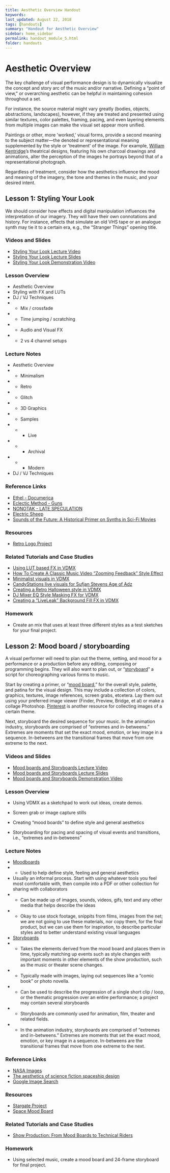 ```yaml
---
title: Aesthetic Overview Handout
keywords: 
last_updated: August 22, 2018
tags: [handouts]
summary: "Handout for Aesthetic Overview"
sidebar: home_sidebar
permalink: handout_module_5.html
folder: handouts
---
```


# Aesthetic Overview

The key challenge of visual performance design is to dynamically visualize the concept and story arc of the music and/or narrative. Defining a “point of view,” or overarching aesthetic can be helpful in maintaining cohesion throughout a set. 

For instance, the source material might vary greatly (bodies, objects, abstractions, landscapes), however, if they are treated and presented using similar textures, color palettes, framing, pacing, and even layering elements from multiple images can make the visual set appear more unified. 

Paintings or other, more 'worked,' visual forms, provide a second meaning to the subject matter—the denoted or representational meaning supplemented by the style or 'treatment' of the image. For example, [William Kentridge](https://en.wikipedia.org/wiki/William_Kentridge)’s theatrical designs, featuring his own charcoal drawings and animations, alter the perception of the images he portrays beyond that of a representational photograph.

Regardless of treatment, consider how the aesthetics influence the mood and meaning of the imagery, the tone and themes in the music, and your desired intent. 

## Lesson 1: Styling Your Look

We should consider how effects and digital manipulation influences the interpretation of our imagery. They will have their own connotations and history. For instance, effects that simulate an old VHS tape or an analogue synth may tie it to a certain era, e.g., the “Stranger Things” opening title.

### Videos and Slides

* [Styling Your Look Lecture Video](https://vimeo.com/303160359)
* [Styling Your Look Lecture Slides](https://docs.google.com/presentation/d/1m-juxqZ6y7FalY_8e5CY6V7S85p4JU2MwYMnTszMGvw/)
* [Styling Your Look Demonstration Video](https://vimeo.com/303156297)

### Lesson Overview

* Aesthetic Overview
* Styling with FX and LUTs
* DJ / VJ Techniques
* * Mix / crossfade
* * Time jumping / scratching
* * Audio and Visual FX
* * 2 vs 4 channel setups

### Lecture Notes

- Aesthetic Overview
- - Minimalism
- - Retro
- - Glitch
- - 3D Graphics
- - Samples
- - - Live
- - - Archival
- - - Modern
- DJ / VJ Techniques

### Reference Links

* [Ethel - Documerica](https://www.youtube.com/watch?v=tkMn9EbxPy4)
* [Eclectic Method - Guns](https://www.youtube.com/watch?v=14InQ-T7LQs)
* [NONOTAK - LATE SPECULATION](https://www.youtube.com/watch?v=UfjCQfOvcKU)
* [Electric Sheep](https://electricsheep.org/)
* [Sounds of the Future: A Historical Primer on Synths in Sci-Fi Movies](https://flypaper.soundfly.com/tips/sounds-future-history-primer-synths-sci-fi-movies/)

### Resources

* [Retro Logo Project](https://s3.amazonaws.com/vidvox/vvedu/M5-L1.zip)

### Related Tutorials and Case Studies

* [Using LUT based FX in VDMX](https://vdmx.vidvox.net/tutorials/lut-fx-in-vdmx)
* [How To Create A Classic Music Video “Zooming Feedback” Style Effect](https://vdmx.vidvox.net/tutorials/zooming-feedback-effect)
* [Minimalist visuals in VDMX](https://vdmx.vidvox.net/tutorials/minimalism-in-vdmx)
* [CandyStations live visuals for Sufjan Stevens Age of Adz](https://vdmx.vidvox.net/blog/candystations-live-visuals-for-sufjan-stevens-age-of-adz-and-sneak-peek-at-planetarium)
* [Creating a Retro Halloween style in VDMX](https://vdmx.vidvox.net/tutorials/create-retro-halloween-visual-styles-in-vdmx)
* [DJ Mixer EQ Style Masking FX for VDMX](https://vdmx.vidvox.net/tutorials/dj-mixer-eq-style-masking-fx-for-vdmx)
* [Creating a “LiveLeak” Background Fill FX in VDMX](https://vdmx.vidvox.net/tutorials/creating-a-liveleak-background-fill-fx-in-vdmx)

### Homework

* Create an mix that uses at least three different styles as a test sketches for your final project.

## Lesson 2: Mood board / storyboarding

A visual performer will need to plan out the theme, setting, and mood for a performance or a production before any editing, composing or programming begins. They will also want to plan out, or “[storyboard](https://en.wikipedia.org/wiki/Storyboard)” a script for choreographing various forms to music.

Start by creating a primer, or “[mood board](http://www.gomoodboard.com/),” for the overall style, palette, and patina for the visual design. This may include a collection of colors, graphics, textures, image references, screen grabs, etcetera. Lay them out using your preferred image viewer (Finder, Preview, Bridge, et al) or make a collage Photoshop. [Pinterest](https://www.pinterest.com/) is another resource for collecting images of a certain theme.

Next, storyboard the desired sequence for your music. In the animation industry, storyboards are comprised of “extremes and in-betweens.” Extremes are moments that set the exact mood, emotion, or key image in a sequence. In-betweens are the transitional frames that move from one extreme to the next. 

### Videos and Slides

* [Mood boards and Storyboards Lecture Video](https://vimeo.com/304475352)
* [Mood boards and Storyboards Lecture Slides](https://docs.google.com/presentation/d/1FrmfLHSkFJJFFCXqd2GlObHf19n-nPL1EQvr0ESrUYg)
* [Mood boards and Storyboards Demonstration Video](https://vimeo.com/304497668)

### Lesson Overview

* Using VDMX as a sketchpad to work out ideas, create demos.
* Screen grab or image capture stills 

* Creating “mood boards” to define style and general aesthetics 
* Storyboarding for pacing and spacing of visual events and transitions, i.e., “extremes and in-betweens”

### Lecture Notes

- [Moodboards](https://en.wikipedia.org/wiki/Mood_board)
- - Used to help define style, feeling and general aesthetics
- Usually an informal process. Start with using whatever tools you feel most comfortable with, then compile into a PDF or other collection for sharing with collaborators
- - Can be made up of images, sounds, videos, gifs, text and any other media that helps describe the ideas
- - Okay to use stock footage, snippits from films, images from the net; we are not going to use these materials, nor copy them, for the final product, but we can use them for inspiration, to describe particular styles and to better understand existing visual languages
- [Storyboards](https://en.wikipedia.org/wiki/Storyboard)
- - Takes the elements derived from the mood board and places them in time, typically matching up events such as style changes with important moments in other elements of the show production, such as the music or theater scene changes.
- - Typically made with images, laying out sequences like a “comic book” or photo novella.
- - Can be used to describe the progression of a single short clip / loop, or the thematic progression over an entire performance; a project may contain several storyboards
- - Storyboards are commonly used for animation, film, theater and related fields.
- - In the animation industry, storyboards are comprised of “extremes and in-betweens.” Extremes are moments that set the exact mood, emotion, or key image in a sequence. In-betweens are the transitional frames that move from one extreme to the next.

### Reference Links

* [NASA Images](https://www.nasa.gov/multimedia/imagegallery/index.html)
* [The aesthetics of science fiction spaceship design](https://uwspace.uwaterloo.ca/handle/10012/4935)
* [Google Image Search](https://images.google.com/)

### Resources

* [Stargate Project](https://s3.amazonaws.com/vidvox/vvedu/M5-L2.zip)
* [Space Mood Board](https://s3.amazonaws.com/vidvox/vvedu/M5-L2-SpaceMoodExample.zip)

### Related Tutorials and Case Studies

* [Show Production: From Mood Boards to Technical Riders](https://vdmx.vidvox.net/tutorials/from-mood-boards-to-technical-riders)

### Homework

* Using selected music, create a mood board and 24-frame storyboard for final project.
